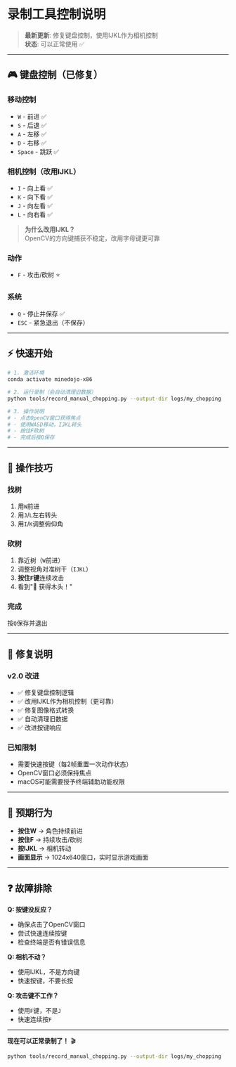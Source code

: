 # 录制工具控制说明

> **最新更新**: 修复键盘控制，使用IJKL作为相机控制  
> **状态**: 可以正常使用 ✅

---

## 🎮 **键盘控制（已修复）**

### **移动控制**
- `W` - 前进 ✅
- `S` - 后退 ✅
- `A` - 左移 ✅
- `D` - 右移 ✅
- `Space` - 跳跃 ✅

### **相机控制（改用IJKL）**
- `I` - 向上看 ✅
- `K` - 向下看 ✅
- `J` - 向左看 ✅
- `L` - 向右看 ✅

> **为什么改用IJKL？**  
> OpenCV的方向键捕获不稳定，改用字母键更可靠

### **动作**
- `F` - 攻击/砍树 ⭐

### **系统**
- `Q` - 停止并保存 ✅
- `ESC` - 紧急退出（不保存）

---

## ⚡ **快速开始**

```bash
# 1. 激活环境
conda activate minedojo-x86

# 2. 运行录制（会自动清理旧数据）
python tools/record_manual_chopping.py --output-dir logs/my_chopping

# 3. 操作说明
# - 点击OpenCV窗口获得焦点
# - 使用WASD移动，IJKL转头
# - 按住F砍树
# - 完成后按Q保存
```

---

## 📝 **操作技巧**

### **找树**
1. 用`W`前进
2. 用`J`/`L`左右转头
3. 用`I`/`K`调整俯仰角

### **砍树**
1. 靠近树（`W`前进）
2. 调整视角对准树干（`IJKL`）
3. **按住`F`键**连续攻击
4. 看到"🎉 获得木头！"

### **完成**
按`Q`保存并退出

---

## 🔧 **修复说明**

### **v2.0 改进**
- ✅ 修复键盘控制逻辑
- ✅ 改用IJKL作为相机控制（更可靠）
- ✅ 修复图像格式转换
- ✅ 自动清理旧数据
- ✅ 改进按键响应

### **已知限制**
- 需要快速按键（每2帧重置一次动作状态）
- OpenCV窗口必须保持焦点
- macOS可能需要授予终端辅助功能权限

---

## 🎯 **预期行为**

- **按住W** → 角色持续前进
- **按住F** → 持续攻击/砍树
- **按IJKL** → 相机转动
- **画面显示** → 1024x640窗口，实时显示游戏画面

---

## ❓ **故障排除**

**Q: 按键没反应？**
- 确保点击了OpenCV窗口
- 尝试快速连续按键
- 检查终端是否有错误信息

**Q: 相机不动？**
- 使用IJKL，不是方向键
- 快速按键，不要长按

**Q: 攻击键不工作？**
- 使用`F`键，不是`J`
- 快速连续按`F`

---

**现在可以正常录制了！** 🎬

```bash
python tools/record_manual_chopping.py --output-dir logs/my_chopping
```

